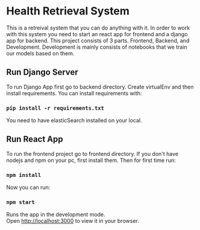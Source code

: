# Health Retrieval System
This is a retreival system that you can do anything with it. In order to work with this system you need to start an react app for frontend and a django app for backend.
This project consists of 3 parts. Frontend, Backend, and Development. Development is mainly consists of notebooks that we train our models based on them.

## Run Django Server
To run Django App first go to backend directory. Create virtualEnv and then install requirements. You can install requirements with:
### `pip install -r requirements.txt`

You need to have elasticSearch installed on your local.

## Run React App
To run the frontend project go to frontend directory. If you don't have nodejs and npm on your pc, first install them.
Then for first time run:
### `npm install`

Now you can run:
### `npm start`

Runs the app in the development mode.\
Open [http://localhost:3000](http://localhost:3000) to view it in your browser.
